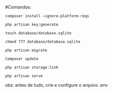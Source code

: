 #Comandos:

`composer install —ignore-platform-reqs`

`php artisan key:generate`

`touch database/database.sqlite`

`chmod 777 database/database.sqlite`

`php artisan migrate`

`Composer update`

`php artisan storage:link`

`php artisan serve`

obs: antes de tudo, crie e configure o arquivo .env
